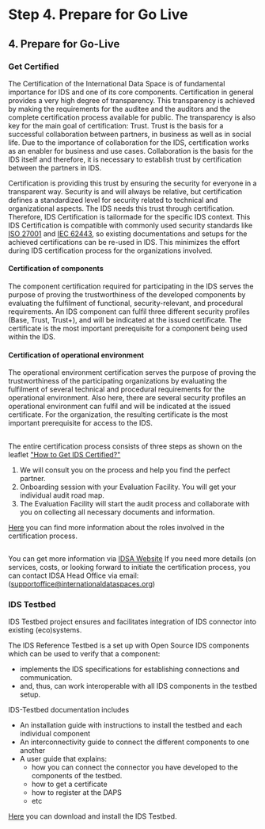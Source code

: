 # Step 4. Prepare for Go Live

## 4. Prepare for Go-Live

### Get Certified

The Certification of the International Data Space is of fundamental importance for IDS and one of its core components. Certification in general provides a very high degree of transparency. This transparency is achieved by making the requirements for the auditee and the auditors and the complete certification process available for public. The transparency is also key for the main goal of certification: Trust. Trust is the basis for a successful collaboration between partners, in business as well as in social life. Due to the importance of collaboration for the IDS, certification works as an enabler for business and use cases. Collaboration is the basis for the IDS itself and therefore, it is necessary to establish trust by certification between the partners in IDS.

Certification is providing this trust by ensuring the security for everyone in a transparent way. Security is and will always be relative, but certification defines a standardized level for security related to technical and organizational aspects. The IDS needs this trust through certification. Therefore, IDS Certification is tailormade for the specific IDS context. This IDS Certification is compatible with commonly used security standards like [ISO 27001](https://en.wikipedia.org/wiki/ISO/IEC\_27001) and [IEC 62443](https://en.wikipedia.org/wiki/IEC\_62443), so existing documentations and setups for the achieved certifications can be re-used in IDS. This minimizes the effort during IDS certification process for the organizations involved.

#### Certification of components

The component certification required for participating in the IDS serves the purpose of proving the trustworthiness of the developed components by evaluating the fulfilment of functional, security-relevant, and procedural requirements. An IDS component can fulfil three different security profiles (Base, Trust, Trust+), and will be indicated at the issued certificate. The certificate is the most important prerequisite for a component being used within the IDS.

#### Certification of operational environment

The operational environment certification serves the purpose of proving the trustworthiness of the participating organizations by evaluating the fulfilment of several technical and procedural requirements for the operational environment. Also here, there are several security profiles an operational environment can fulfil and will be indicated at the issued certificate. For the organization, the resulting certificate is the most important prerequisite for access to the IDS.

##

The entire certification process consists of three steps as shown on the leaflet ["How to Get IDS Certified?"](https://internationaldataspaces.org/wp-content/uploads/dlm\_uploads/Leaflet-How-to-get-IDS\_certified.pdf)

1. We will consult you on the process and help you find the perfect partner.
2. Onboarding session with your Evaluation Facility. You will get your individual audit road map.
3. The Evaluation Facility will start the audit process and collaborate with you on collecting all necessary documents and information.

[Here](https://github.com/International-Data-Spaces-Association/idsa/blob/main/how-to-build-data-spaces/Roles-in-Certification.md) you can find more information about the roles involved in the certification process.

##

You can get more information via [IDSA Website](https://internationaldataspaces.org/use/certification/) If you need more details (on services, costs, or looking forward to initiate the certification process, you can contact IDSA Head Office via email: (supportoffice@internationaldataspaces.org)

### IDS Testbed

IDS Testbed project ensures and facilitates integration of IDS connector into existing (eco)systems.

The IDS Reference Testbed is a set up with Open Source IDS components which can be used to verify that a component:

* implements the IDS specifications for establishing connections and communication.
* and, thus, can work interoperable with all IDS components in the testbed setup.

IDS-Testbed documentation includes

* An installation guide with instructions to install the testbed and each individual component
* An interconnectivity guide to connect the different components to one another
* A user guide that explains:
  * how you can connect the connector you have developed to the components of the testbed.
  * how to get a certificate
  * how to register at the DAPS
  * etc

[Here](https://github.com/International-Data-Spaces-Association/IDS-testbed) you can download and install the IDS Testbed.
